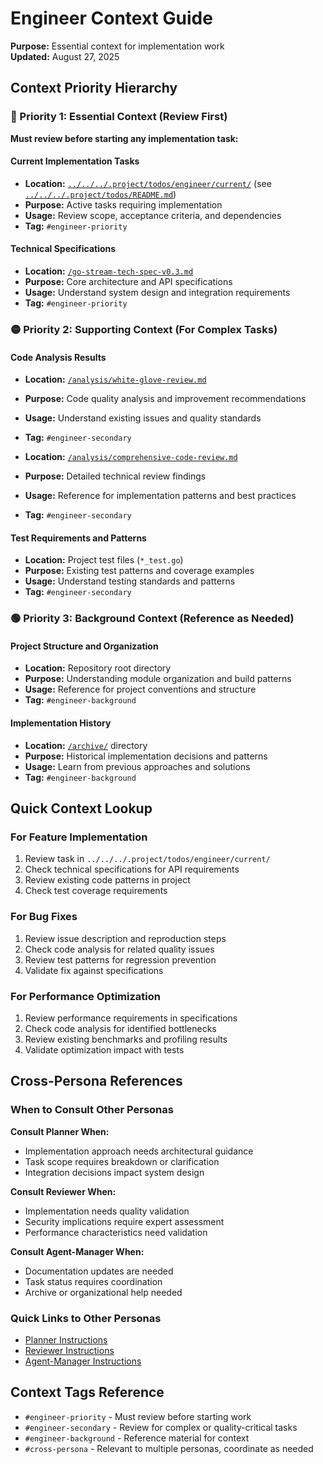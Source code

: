 # Engineer Context Guide

**Purpose:** Essential context for implementation work  
**Updated:** August 27, 2025

## Context Priority Hierarchy

### 🔴 Priority 1: Essential Context (Review First)

**Must review before starting any implementation task:**

#### Current Implementation Tasks
- **Location:** [`../../../.project/todos/engineer/current/`](../../../.project/todos/engineer/current/) (see [`../../../.project/todos/README.md`](../../../.project/todos/README.md))
- **Purpose:** Active tasks requiring implementation
- **Usage:** Review scope, acceptance criteria, and dependencies
- **Tag:** `#engineer-priority`

#### Technical Specifications
- **Location:** [`/go-stream-tech-spec-v0.3.md`](../../../go-stream-tech-spec-v0.3.md)
- **Purpose:** Core architecture and API specifications
- **Usage:** Understand system design and integration requirements
- **Tag:** `#engineer-priority`

### 🟡 Priority 2: Supporting Context (For Complex Tasks)

#### Code Analysis Results
- **Location:** [`/analysis/white-glove-review.md`](../../../analysis/white-glove-review.md)
- **Purpose:** Code quality analysis and improvement recommendations
- **Usage:** Understand existing issues and quality standards
- **Tag:** `#engineer-secondary`

- **Location:** [`/analysis/comprehensive-code-review.md`](../../../analysis/comprehensive-code-review.md)
- **Purpose:** Detailed technical review findings
- **Usage:** Reference for implementation patterns and best practices
- **Tag:** `#engineer-secondary`

#### Test Requirements and Patterns
- **Location:** Project test files (`*_test.go`)
- **Purpose:** Existing test patterns and coverage examples
- **Usage:** Understand testing standards and patterns
- **Tag:** `#engineer-secondary`

### 🟢 Priority 3: Background Context (Reference as Needed)

#### Project Structure and Organization
- **Location:** Repository root directory
- **Purpose:** Understanding module organization and build patterns
- **Usage:** Reference for project conventions and structure
- **Tag:** `#engineer-background`

#### Implementation History
- **Location:** [`/archive/`](../../../archive/) directory
- **Purpose:** Historical implementation decisions and patterns
- **Usage:** Learn from previous approaches and solutions
- **Tag:** `#engineer-background`

## Quick Context Lookup

### For Feature Implementation
1. Review task in `../../../.project/todos/engineer/current/`
2. Check technical specifications for API requirements
3. Review existing code patterns in project
4. Check test coverage requirements

### For Bug Fixes
1. Review issue description and reproduction steps
2. Check code analysis for related quality issues
3. Review test patterns for regression prevention
4. Validate fix against specifications

### For Performance Optimization
1. Review performance requirements in specifications
2. Check code analysis for identified bottlenecks
3. Review existing benchmarks and profiling results
4. Validate optimization impact with tests

## Cross-Persona References

### When to Consult Other Personas

**Consult Planner When:**
- Implementation approach needs architectural guidance
- Task scope requires breakdown or clarification
- Integration decisions impact system design

**Consult Reviewer When:**
- Implementation needs quality validation
- Security implications require expert assessment
- Performance characteristics need validation

**Consult Agent-Manager When:**
- Documentation updates are needed
- Task status requires coordination
- Archive or organizational help needed

### Quick Links to Other Personas
- [Planner Instructions](../planner/INSTRUCTIONS.md)
- [Reviewer Instructions](../reviewer/INSTRUCTIONS.md)
- [Agent-Manager Instructions](../agent-manager/INSTRUCTIONS.md)

## Context Tags Reference

- `#engineer-priority` - Must review before starting work
- `#engineer-secondary` - Review for complex or quality-critical tasks
- `#engineer-background` - Reference material for context
- `#cross-persona` - Relevant to multiple personas, coordinate as needed

